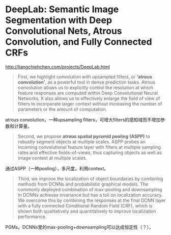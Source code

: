 # DeepLab: Semantic Image Segmentation with Deep Convolutional Nets, Atrous Convolution, and Fully Connected CRFs

http://liangchiehchen.com/projects/DeepLab.html


>First, we highlight convolution with upsampled filters, or **‘atrous convolution’**, 
as a powerful tool in dense prediction tasks. Atrous convolution allows us to explicitly 
control the resolution at which feature responses are computed within Deep Convolutional
Neural Networks. It also allows us to effectively enlarge the field of view of filters 
to incorporate larger context without increasing the number of parameters or the amount
of computation. 

atrous convolution，一种upsampling filters，可增大filters的感知域而不增加参数和计算量。


>Second, we propose **atrous spatial pyramid pooling (ASPP)** to robustly segment objects 
at multiple scales. ASPP probes an incoming convolutional feature layer with filters at
multiple sampling rates and effective fields-of-views, thus capturing objects as well as 
image context at multiple scales. 


通过ASPP（一种pooling），多尺度，利用context。

>Third, we improve the localization of object boundaries by combining methods from DCNNs 
and probabilistic graphical models. The commonly deployed combination of max-pooling and
downsampling in DCNNs achieves invariance but has a toll on localization accuracy. 
We overcome this by combining the responses at the final DCNN layer with a fully connected 
Conditional Random Field (CRF), which is shown both qualitatively and quantitatively to 
improve localization performance.


PGMs。DCNNs里的max-pooling+downsampling可以达成恒定性（？），
